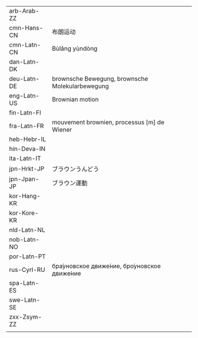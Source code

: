 | | | |
|-|-|-|
| arb-Arab-ZZ |  |  |
| cmn-Hans-CN | 布朗运动 |  |
| cmn-Latn-CN | Bùlǎng yùndòng |  |
| dan-Latn-DK |  |  |
| deu-Latn-DE | brownsche Bewegung, brownsche Molekularbewegung |  |
| eng-Latn-US | Brownian motion |  |
| fin-Latn-FI |  |  |
| fra-Latn-FR | mouvement brownien, processus [m] de Wiener |  |
| heb-Hebr-IL |  |  |
| hin-Deva-IN |  |  |
| ita-Latn-IT |  |  |
| jpn-Hrkt-JP | ブラウンうんどう |  |
| jpn-Jpan-JP | ブラウン運動 |  |
| kor-Hang-KR |  |  |
| kor-Kore-KR |  |  |
| nld-Latn-NL |  |  |
| nob-Latn-NO |  |  |
| por-Latn-PT |  |  |
| rus-Cyrl-RU | бра́уновское движе́ние, бро́уновское движе́ние |  |
| spa-Latn-ES |  |  |
| swe-Latn-SE |  |  |
| zxx-Zsym-ZZ |  |  |
|  |  |  |